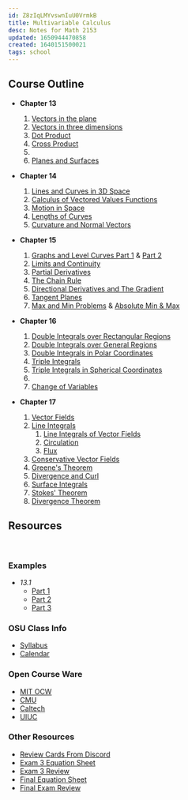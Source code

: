 ```yaml
---
id: Z8zIqLMYvswnIuU0VrmkB
title: Multivariable Calculus
desc: Notes for Math 2153
updated: 1650944470858
created: 1640151500021
tags: school
---
```

## Course Outline
  - **Chapter 13**
    1. [Vectors in the plane](/assets/spr22/MultiCalc/13.1_Vectors_in_the_plane.pdf)
    2. [Vectors in three dimensions](/assets/spr22/MultiCalc/13.2_Vectors_in_three_dimensions.pdf)
    3. [Dot Product](/assets/spr22/MultiCalc/13.3_Dot_Product.pdf)
    4. [Cross Product](/assets/spr22/MultiCalc/13.4_Cross_products.pdf)
    5. 
    6. [Planes and Surfaces](/assets/spr22/MultiCalc/13.6_Planes_and_surfaces.pdf)
  - **Chapter 14**
    1. [Lines and Curves in 3D Space](/assets/spr22/MultiCalc/14.1_Lines_and_curves_in_space.pdf)
    2. [Calculus of Vectored Values Functions](/assets/spr22/MultiCalc/14.2_Calculus_of_vector-valued_functions.pdf)
    3. [Motion in Space](/assets/spr22/MultiCalc/14.3_Motion_in_space.pdf)
    4. [Lengths of Curves](/assets/spr22/MultiCalc/14.4_Lengths_of_curves.pdf)
    5. [Curvature and Normal Vectors](/assets/spr22/MultiCalc/14.5_Curvature_and_normal_vectors.pdf) 
 - **Chapter 15**
    1. [Graphs and Level Curves Part 1](/assets/spr22/MultiCalc/15.1_Graphs_and_level_curves.pdf) & [Part 2](/assets/spr22/MultiCalc/15_1_2.pdf)
    2. [Limits and Continuity](/assets/spr22/MultiCalc/15.2_Limits_and_Continuity.pdf)
    3. [Partial Derivatives](/assets/spr22/MultiCalc/15.3_Partial_Derivatives.pdf)
    4. [The Chain Rule](/assets/spr22/MultiCalc/15.4_The_Chain_Rule.pdf)
    5. [Directional Derivatives and The Gradient](/assets/spr22/MultiCalc/15.5_Directional_derivatives_and_the_gradient.pdf)
    6. [Tangent Planes](/assets/spr22/MultiCalc/15.6_Tangent_planes.pdf)
    7. [Max and Min Problems](/assets/spr22/MultiCalc/15.7_Max_and_Min_problems.pdf) & [Absolute Min & Max](/assets/spr22/MultiCalc/15.7_cont._Absolute_Max_and_Min_values.pdf)
- **Chapter 16**
    1. [Double Integrals over Rectangular Regions](/assets/spr22/MultiCalc/16.1_Double_integrals_over_rectangular_regions.pdf)
    2. [Double Integrals over General Regions](/assets/spr22/MultiCalc/16.2_Double_integrals_over_general_regions.pdf)
    3. [Double Integrals in Polar Coordinates](/assets/spr22/MultiCalc/16.3_Double_integrals_in_polar_coordinates.pdf)
    4. [Triple Integrals](/assets/spr22/MultiCalc/16.4_Triple_integrals.pdf)
    5. [Triple Integrals in Spherical Coordinates](/assets/spr22/MultiCalc/16.5_Triple_integral_inspherical_coordinates.pdf)
    6.  
    7. [Change of Variables](/assets/spr22/MultiCalc/16.7_change_of_variables.pdf)
 - **Chapter 17**

    1. [Vector Fields](/assets/spr22/MultiCalc/17.1_Vector_fields.pdf)
    2. [Line Integrals](/assets/spr22/MultiCalc/17.2_Line_integrals.pdf)
       1. [Line Integrals of Vector Fields](/assets/spr22/MultiCalc/17.2.1_Line_integrals_of_vector_fields.pdf)
       2. [Circulation](/assets/spr22/MultiCalc/17.2.2_Circulation.pdf)
       3. [Flux](/assets/spr22/MultiCalc/17.2.3_Flux.pdf)
    3. [Conservative Vector Fields](/assets/spr22/MultiCalc/17.3_Conservative_vector_fields.pdf)
    4. [Greene's Theorem](/assets/spr22/MultiCalc/17.4_Green's_theorem.pdf)
    5. [Divergence and Curl](/assets/spr22/MultiCalc/17.5_Divergence_and_Curl.pdf)
    6. [Surface Integrals](/assets/spr22/MultiCalc/17.6_Surface_integrals.pdf)
    7. [Stokes' Theorem](/assets/spr22/MultiCalc/17.7_Stokes'_Theorem.pdf)
    8. [Divergence Theorem](/assets/spr22/MultiCalc/17.8_Divergence_Theorem.pdf)

## Resources 

<br>

### Examples
  - *13.1*
    - [Part 1](/assets/spr22/MultiCalc/13.1_example_pg_1.jpg)
    - [Part 2](/assets/spr22/MultiCalc/13.1_example_pg_2.jpg)
    - [Part 3](/assets/spr22/MultiCalc/13.1_example_pg_3.jpg)
### OSU Class Info

  - [Syllabus](/assets/spr22/MultiCalc/calc3syl.pdf)
  - [Calendar](/assets/spr22/MultiCalc/calc3cal.pdf)



  
### Open Course Ware
  - [MIT OCW](https://ocw.mit.edu/courses/mathematics/18-02sc-multivariable-calculus-fall-2010/index.htm)
  - [CMU](https://www.math.cmu.edu/~gautam/sj/teaching/2019-20/268-multid-calc/)
  - [Caltech](http://tamuz.caltech.edu/teaching/18.022/)
  - [UIUC](https://nmd.pages.math.illinois.edu/classes/2019/241/index.html)

### Other Resources

  - [Review Cards From Discord](/assets/spr22/MultiCalc/2153_rev_cards.pdf)
  - [Exam 3 Equation Sheet](/assets/spr22/MultiCalc/Equation_Sheet_Exam_3_Math_2153.pdf)
  - [Exam 3 Review](/assets/spr22/MultiCalc/Exam_3-review.pdf)
  - [Final Equation Sheet](/assets/spr22/MultiCalc/Equation_Sheet_Final_Exam_Math_2153.pdf)
  - [Final Exam Review](/assets/spr22/MultiCalc/Finals-review.pdf)